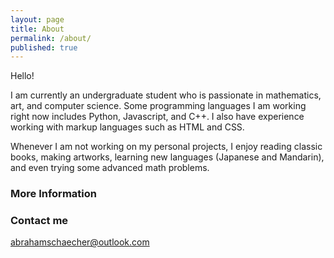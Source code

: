 ```yaml
---
layout: page
title: About
permalink: /about/
published: true
---
```

Hello!

I am currently an undergraduate student who is passionate in mathematics, art, and computer science. Some programming languages I am working right now includes Python, Javascript, and C++. I also have experience working with markup languages such as HTML and CSS.

Whenever I am not working on my personal projects, I enjoy reading classic books, making artworks, learning new languages (Japanese and Mandarin), and even trying some advanced math problems.

 ### More Information



### Contact me

[abrahamschaecher@outlook.com](mailto:abrahamschaecher@outlook.com)
